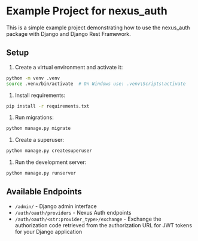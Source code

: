 # Example Project for nexus_auth

This is a simple example project demonstrating how to use the nexus_auth package with Django and Django Rest Framework.

## Setup

1. Create a virtual environment and activate it:

```bash
python -m venv .venv
source .venv/bin/activate  # On Windows use: .venv\Scripts\activate
```

1. Install requirements:

```bash
pip install -r requirements.txt
```

1. Run migrations:

```bash
python manage.py migrate
```

1. Create a superuser:

```bash
python manage.py createsuperuser
```

1. Run the development server:

```bash
python manage.py runserver
```

## Available Endpoints

- `/admin/` - Django admin interface
- `/auth/oauth/providers` - Nexus Auth endpoints
- `/auth/oauth/<str:provider_type>/exchange` - Exchange the authorization code retrieved from the authorization URL for JWT tokens for your Django application
